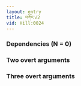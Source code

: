 ```yaml
---
layout: entry
title: བཀོང་√2
vid: Hill:0024
---
```

### Dependencies (N = 0)


### Two overt arguments


### Three overt arguments
